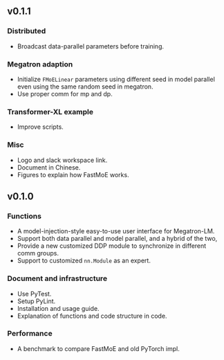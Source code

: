 ## v0.1.1

### Distributed

- Broadcast data-parallel parameters before training.

### Megatron adaption

- Initialize `FMoELinear` parameters using different seed in model parallel even using the same random seed in megatron.
- Use proper comm for mp and dp.

### Transformer-XL example

- Improve scripts.

### Misc

- Logo and slack workspace link.
- Document in Chinese.
- Figures to explain how FastMoE works.

## v0.1.0

### Functions

- A model-injection-style easy-to-use user interface for Megatron-LM. 
- Support both data parallel and model parallel, and a hybrid of the two,
- Provide a new customized DDP module to synchronize in different comm groups.
- Support to customized `nn.Module` as an expert.

### Document and infrastructure

- Use PyTest.
- Setup PyLint.
- Installation and usage guide.
- Explanation of functions and code structure in code.

### Performance

- A benchmark to compare FastMoE and old PyTorch impl.
